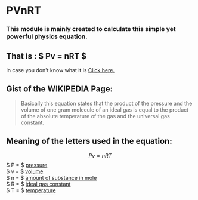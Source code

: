 # PVnRT
### This module is mainly created to calculate this simple yet powerful physics equation.
## That is : $ Pv = nRT $
In case you don't know what it is [Click here.](https://en.wikipedia.org/wiki/Ideal_gas_law)

## Gist of the WIKIPEDIA Page: 
> Basically this equation states that the product of the pressure and the volume of one gram molecule of an ideal gas is equal to the product of the absolute temperature of the gas and the universal gas constant.

## Meaning of the letters used in the equation:
$$ Pv = nRT $$
$ P = $  [pressure](https://en.wikipedia.org/wiki/Pressure)
<br/>
$ v = $  [volume](https://en.wikipedia.org/wiki/Volume)
<br/>
$ n = $  [amount of substance in mole](https://en.wikipedia.org/wiki/Amount_of_substance)
<br/>
$ R = $  [ideal gas constant](https://en.wikipedia.org/wiki/Gas_constant)
<br/>
$ T = $  [temperature](https://en.wikipedia.org/wiki/Temperature)
<br/>

